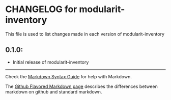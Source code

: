 # CHANGELOG for modularit-inventory

This file is used to list changes made in each version of modularit-inventory

## 0.1.0:

* Initial release of modularit-inventory

- - -
Check the [Markdown Syntax Guide](http://daringfireball.net/projects/markdown/syntax) for help with Markdown.

The [Github Flavored Markdown page](http://github.github.com/github-flavored-markdown/) describes the differences between markdown on github and standard markdown.
